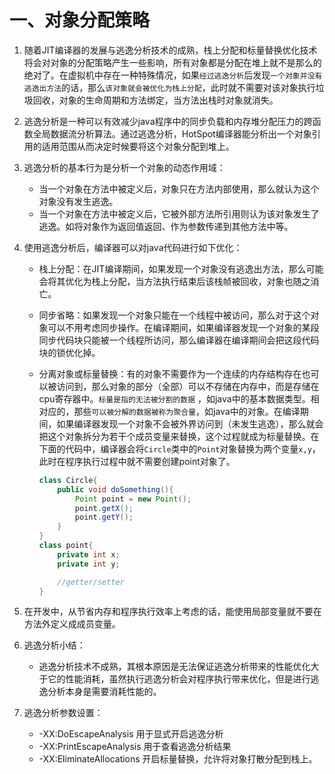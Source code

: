 # 一、对象分配策略

1. 随着JIT编译器的发展与逃逸分析技术的成熟，栈上分配和标量替换优化技术将会对对象的分配策略产生一些影响，所有对象都是分配在堆上就不是那么的绝对了。在虚拟机中存在一种特殊情况，如果`经过逃逸分析`后发现`一个对象并没有逃逸出方法`的话，那么`该对象就会被优化为栈上分配`，此时就不需要对该对象执行垃圾回收，对象的生命周期和方法绑定，当方法出栈时对象就消失。

2. 逃逸分析是一种可以有效减少java程序中的同步负载和内存堆分配压力的跨函数全局数据流分析算法。通过逃逸分析，HotSpot编译器能分析出一个对象引用的适用范围从而决定时候要将这个对象分配到堆上。

3. 逃逸分析的基本行为是分析一个对象的动态作用域：
    - 当一个对象在方法中被定义后，对象只在方法内部使用，那么就认为这个对象没有发生逃逸。
    - 当一个对象在方法中被定义后，它被外部方法所引用则认为该对象发生了逃逸。如将对象作为返回值返回、作为参数传递到其他方法中等。

4. 使用逃逸分析后，编译器可以对java代码进行如下优化：
    - 栈上分配：在JIT编译期间，如果发现一个对象没有逃逸出方法，那么可能会将其优化为栈上分配，当方法执行结束后该栈帧被回收，对象也随之消亡。

    - 同步省略：如果发现一个对象只能在一个线程中被访问，那么对于这个对象可以不用考虑同步操作。在编译期间，如果编译器发现一个对象的某段同步代码块只能被一个线程所访问，那么编译器在编译期间会把这段代码块的锁优化掉。

    - 分离对象或标量替换：有的对象不需要作为一个连续的内存结构存在也可以被访问到，那么对象的部分（全部）可以不存储在内存中，而是存储在cpu寄存器中。`标量是指的无法被分割的数据` ，如java中的基本数据类型。相对应的，那些`可以被分解的数据被称为聚合量`，如java中的对象。在编译期间，如果编译器发现一个对象不会被外界访问到（未发生逃逸），那么就会把这个对象拆分为若干个成员变量来替换，这个过程就成为标量替换。在下面的代码中，编译器会将`Circle`类中的`Point`对象替换为两个变量`x,y`，此时在程序执行过程中就不需要创建point对象了。
        ```java
        class Circle{
            public void doSomething(){
                Point point = new Point();
                point.getX();
                point.getY();
            }
        }
        class point{
            private int x;
            private int y;

            //getter/setter
        }
        ```

5. 在开发中，从节省内存和程序执行效率上考虑的话，能使用局部变量就不要在方法外定义成成员变量。

6. 逃逸分析小结：
    - 逃逸分析技术不成熟，其根本原因是无法保证逃逸分析带来的性能优化大于它的性能消耗，虽然执行逃逸分析会对程序执行带来优化，但是进行逃逸分析本身是需要消耗性能的。

7. 逃逸分析参数设置：
    - -XX:DoEscapeAnalysis  用于显式开启逃逸分析
    - -XX:PrintEscapeAnalysis   用于查看逃逸分析结果 
    - -XX:EliminateAllocations  开启标量替换，允许将对象打散分配到栈上。
